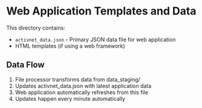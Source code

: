 # Web Application Templates and Data

This directory contains:
- `activnet_data.json` - Primary JSON data file for web application
- HTML templates (if using a web framework)

## Data Flow
1. File processor transforms data from data_staging/
2. Updates activnet_data.json with latest application data
3. Web application automatically refreshes from this file
4. Updates happen every minute automatically
